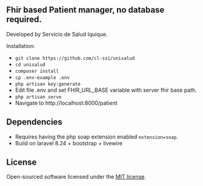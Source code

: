## Fhir based Patient manager, no database required.

Developed by Servicio de Salud Iquique.

Installation:

- ```git clone https://github.com/cl-ssi/unisalud```
- ```cd unisalud```
- ```composer install```
- ```cp .env-example .env```
- ```php artisan key:generate```
- Edit file .env and set FHIR_URL_BASE variable with server fhir base path.
- ```php artisan serve```
- Navigate to http://localhost:8000/patient

## Dependencies
- Requires having the php soap extension enabled `extension=soap`.
- Build on laravel 8.24 + bootstrap + livewire

## License

Open-sourced software licensed under the [MIT license](https://opensource.org/licenses/MIT).
